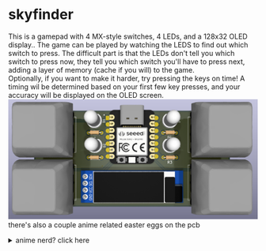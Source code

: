 # skyfinder

This is a gamepad with 4 MX-style switches, 4 LEDs, and a 128x32 OLED display.. The game can be played by watching the LEDS to find out which switch to press. The difficult part is that the LEDs don't tell you which switch to press now, they tell you which switch you'll have to press next, adding a layer of memory (cache if you will) to the game.  
Optionally, if you want to make it harder, try pressing the keys on time! A timing wil be determined based on your first few key presses, and your accuracy will be displayed on the OLED screen.  
![alt text](imgs/pcb.png)  
there's also a couple anime related easter eggs on the pcb
<details>
<summary>anime nerd? click here</summary>
there's not much but here you go i guess:  
![alt text](imgs/sjw+azmg.png)  
sung jinwoo and that one kana that shows up a lot in azumanda daioh  
imgs/dandadan.png  
this one isn't really hidden but it's the guy from dandadan  
</details>